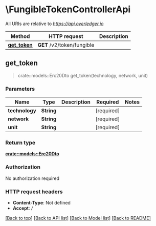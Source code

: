 # \FungibleTokenControllerApi

All URIs are relative to *https://api.overledger.io*

Method | HTTP request | Description
------------- | ------------- | -------------
[**get_token**](FungibleTokenControllerApi.md#get_token) | **GET** /v2/token/fungible | 



## get_token

> crate::models::Erc20Dto get_token(technology, network, unit)


### Parameters


Name | Type | Description  | Required | Notes
------------- | ------------- | ------------- | ------------- | -------------
**technology** | **String** |  | [required] |
**network** | **String** |  | [required] |
**unit** | **String** |  | [required] |

### Return type

[**crate::models::Erc20Dto**](Erc20DTO.md)

### Authorization

No authorization required

### HTTP request headers

- **Content-Type**: Not defined
- **Accept**: */*

[[Back to top]](#) [[Back to API list]](../README.md#documentation-for-api-endpoints) [[Back to Model list]](../README.md#documentation-for-models) [[Back to README]](../README.md)

